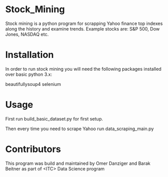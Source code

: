 # Stock_Mining

Stock mining is a python program for scrapping Yahoo finance top indexes along the history and examine trends.
Example stocks are: S&P 500, Dow Jones, NASDAQ etc.

# Installation

In order to run stock mining you will need the following packages installed over basic python 3.x:

beautifullysoup4
selenium

# Usage
First run build_basic_dataset.py for first setup.

Then every time you need to scrape Yahoo run data_scraping_main.py


# Contributors
This program was build and maintained by Omer Danziger and Barak Beitner as part of \<ITC> Data Science program